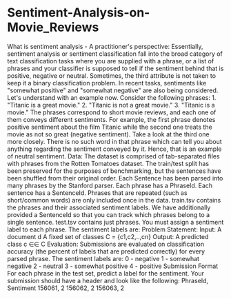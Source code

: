 # Sentiment-Analysis-on-Movie_Reviews
What is sentiment analysis - A practitioner's perspective: Essentially, sentiment analysis or sentiment classification fall into the broad category of text classification tasks where you are supplied with a phrase, or a list of phrases and your classifier is supposed to tell if the sentiment behind that is positive, negative or neutral. Sometimes, the third attribute is not taken to keep it a binary classification problem. In recent tasks, sentiments like "somewhat positive" and "somewhat negative" are also being considered. Let's understand with an example now. Consider the following phrases: 1. "Titanic is a great movie." 2. "Titanic is not a great movie." 3. "Titanic is a movie." The phrases correspond to short movie reviews, and each one of them conveys different sentiments. For example, the first phrase denotes positive sentiment about the film Titanic while the second one treats the movie as not so great (negative sentiment). Take a look at the third one more closely. There is no such word in that phrase which can tell you about anything regarding the sentiment conveyed by it. Hence, that is an example of neutral sentiment. Data: The dataset is comprised of tab-separated files with phrases from the Rotten Tomatoes dataset. The train/test split has been preserved for the purposes of benchmarking, but the sentences have been shuffled from their original order. Each Sentence has been parsed into many phrases by the Stanford parser. Each phrase has a PhraseId. Each sentence has a SentenceId. Phrases that are repeated (such as short/common words) are only included once in the data. train.tsv contains the phrases and their associated sentiment labels. We have additionally provided a SentenceId so that you can track which phrases belong to a single sentence. test.tsv contains just phrases. You must assign a sentiment label to each phrase. The sentiment labels are: Problem Statement: Input: A document d A fixed set of classes C = {c1,c2,..,cn} Output: A predicted class c ∈∈ C Evaluation: Submissions are evaluated on classification accuracy (the percent of labels that are predicted correctly) for every parsed phrase. The sentiment labels are: 0 - negative 1 - somewhat negative 2 - neutral 3 - somewhat positive 4 - positive Submission Format For each phrase in the test set, predict a label for the sentiment. Your submission should have a header and look like the following: PhraseId, Sentiment 156061, 2 156062, 2 156063, 2
